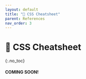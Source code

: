 ```yaml
---
layout: default
title: "🎨 CSS Cheatsheet" 
parent: References
nav_order: 3
---
```


# 🎨 CSS Cheatsheet
{:.no_toc}

#### COMING SOON!
